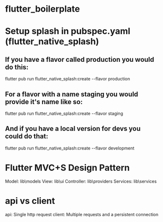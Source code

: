 # flutter_boilerplate

# Setup splash in pubspec.yaml (flutter_native_splash)
## If you have a flavor called production you would do this:
flutter pub run flutter_native_splash:create --flavor production

## For a flavor with a name staging you would provide it's name like so:
flutter pub run flutter_native_splash:create --flavor staging

## And if you have a local version for devs you could do that:
flutter pub run flutter_native_splash:create --flavor development

# Flutter MVC+S Design Pattern
Model:      lib\models
View:       lib\ui
Controller: lib\providers
Services:   lib\services


# api vs client
api: Single http request
client: Multiple requests and a persistent connection
